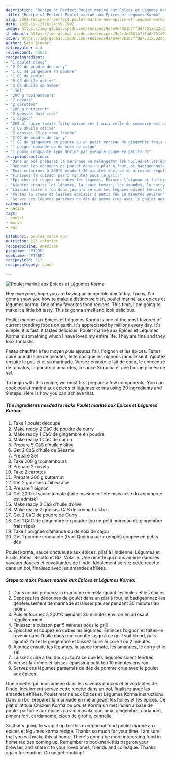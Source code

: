 ```yaml
---
description: "Recipe of Perfect Poulet mariné aux Epices et Légumes Korma"
title: "Recipe of Perfect Poulet mariné aux Epices et Légumes Korma"
slug: 3201-recipe-of-perfect-poulet-marine-aux-epices-et-legumes-korma
date: 2020-12-12T16:24:59.799Z
image: https://img-global.cpcdn.com/recipes/9a4e4e48b1b7ffdd/751x532cq70/poulet-marine-aux-epices-et-legumes-korma-photo-principale-de-la-recette.jpg
thumbnail: https://img-global.cpcdn.com/recipes/9a4e4e48b1b7ffdd/751x532cq70/poulet-marine-aux-epices-et-legumes-korma-photo-principale-de-la-recette.jpg
cover: https://img-global.cpcdn.com/recipes/9a4e4e48b1b7ffdd/751x532cq70/poulet-marine-aux-epices-et-legumes-korma-photo-principale-de-la-recette.jpg
author: Seth Stewart
ratingvalue: 4.4
reviewcount: 43632
recipeingredient:
- "1 poulet dcoup"
- "2 CC de poudre de curry"
- "1 CC de gingembre en poudre"
- "1 CC de cumin"
- "5 CS dhuile dolive"
- "2 CS dhuile de Ssame"
- " Sel"
- "200 g topinambours"
- "2 navets"
- "2 carottes"
- "200 g butternut"
- "2 gousses dail cras"
- "1 oignon"
- "200 ml sauce tomate faite maison cet t mais celle du commerce est admise"
- "3 CS dhuile dolive"
- "2 grosses CS de crme frache"
- "2 CC de poudre de Curry"
- "1 CC de gingembre en poudre ou un petit morceau de gingembre frais rp"
- "1 poigne damande ou de noix de cajou"
- "1 pomme croquante type Qurina par exemple coupe en petits ds"
recipeinstructions:
- "Dans un bol préparez la marinade en mélangeant les huiles et les épices"
- "Déposez les découpes de poulet dans un plat à four, et badigeonnez-les généreusement de marinade et laisser pauser pendant 30 minutes au moins"
- "Puis enfournez à 200°C pendant 30 minutes environ en arrosant régulièrement"
- "Finissez la cuisson par 5 minutes sous le grill"
- "Épluchez et coupez en cubes les légumes. Émincez l’oignon et faites-le revenir dans l’huile dans une cocotte jusqu’à ce qu’il soit blond, puis ajoutez l’ail et le gingembre et laissez cuire encore 1 ou 2 minutes"
- "Ajoutez ensuite les légumes, la sauce tomate, les amandes, le curry et le sel."
- "Laissez cuire à feu doux jusqu’à ce que les légumes soient tendres"
- "Versez la crème et laissez épaissir à petit feu 10 minutes environ"
- "Servez ces légumes parsemés de dès de pomme crue avec le poulet aux épices."
categories:
- Recipe
tags:
- poulet
- marin
- aux

katakunci: poulet marin aux 
nutrition: 221 calories
recipecuisine: American
preptime: "PT23M"
cooktime: "PT48M"
recipeyield: "1"
recipecategory: Lunch

---
```



![Poulet mariné aux Epices et Légumes Korma](https://img-global.cpcdn.com/recipes/9a4e4e48b1b7ffdd/751x532cq70/poulet-marine-aux-epices-et-legumes-korma-photo-principale-de-la-recette.jpg)

Hey everyone, hope you are having an incredible day today. Today, I'm gonna show you how to make a distinctive dish, poulet mariné aux epices et légumes korma. One of my favorites food recipes. This time, I am going to make it a little bit tasty. This is gonna smell and look delicious.

Poulet mariné aux Epices et Légumes Korma is one of the most favored of current trending foods on earth. It's appreciated by millions every day. It's simple, it is fast, it tastes delicious. Poulet mariné aux Epices et Légumes Korma is something which I have loved my entire life. They are fine and they look fantastic.

Faites chauffer à feu moyen puis ajoutez l&#39;ail, l&#39;oignon et les épices. Faites cuire une dizaine de minutes, le temps que les oignons ramollissent. Ajoutez ensuite le poulet et sa marinade. Versez ensuite le lait de coco, le concentré de tomates, la poudre d&#39;amandes, la sauce Sriracha et une bonne pincée de sel.


To begin with this recipe, we must first prepare a few components. You can cook poulet mariné aux epices et légumes korma using 20 ingredients and 9 steps. Here is how you can achieve that.

<!--inarticleads1-->

##### The ingredients needed to make Poulet mariné aux Epices et Légumes Korma:

1. Take 1 poulet découpé
1. Make ready 2 CàC de poudre de curry
1. Make ready 1 CàC de gingembre en poudre
1. Make ready 1 CàC de cumin
1. Prepare 5 CàS d’huile d’olive
1. Get 2 CàS d’huile de Sésame
1. Prepare  Sel
1. Take 200 g topinambours
1. Prepare 2 navets
1. Take 2 carottes
1. Prepare 200 g butternut
1. Get 2 gousses d’ail écrasé
1. Prepare 1 oignon
1. Get 200 ml sauce tomate (faite maison cet été mais celle du commerce est admise)
1. Make ready 3 CàS d’huile d’olive
1. Make ready 2 grosses CàS de crème fraîche
1. Get 2 CàC de poudre de Curry
1. Get 1 CàC de gingembre en poudre (ou un petit morceau de gingembre frais râpé)
1. Take 1 poignée d’amande ou de noix de cajou
1. Get 1 pomme croquante (type Quérina par exemple) coupée en petits dés


Poulet korma, sauce onctueuse aux épices, pilaf à l&#39;indienne. Légumes et Fruits, Pâtes, Risotto et Riz, Volaille. Une recette qui nous amène dans les saveurs douces et envoûtantes de l&#39;inde. Idéalement servez cette recette dans un bol, finalisez avec les amandes effilées. 

<!--inarticleads2-->

##### Steps to make Poulet mariné aux Epices et Légumes Korma:

1. Dans un bol préparez la marinade en mélangeant les huiles et les épices
1. Déposez les découpes de poulet dans un plat à four, et badigeonnez-les généreusement de marinade et laisser pauser pendant 30 minutes au moins
1. Puis enfournez à 200°C pendant 30 minutes environ en arrosant régulièrement
1. Finissez la cuisson par 5 minutes sous le grill
1. Épluchez et coupez en cubes les légumes. Émincez l’oignon et faites-le revenir dans l’huile dans une cocotte jusqu’à ce qu’il soit blond, puis ajoutez l’ail et le gingembre et laissez cuire encore 1 ou 2 minutes
1. Ajoutez ensuite les légumes, la sauce tomate, les amandes, le curry et le sel.
1. Laissez cuire à feu doux jusqu’à ce que les légumes soient tendres
1. Versez la crème et laissez épaissir à petit feu 10 minutes environ
1. Servez ces légumes parsemés de dès de pomme crue avec le poulet aux épices.


Une recette qui nous amène dans les saveurs douces et envoûtantes de l&#39;inde. Idéalement servez cette recette dans un bol, finalisez avec les amandes effilées. Poulet mariné aux Epices et Légumes Korma instructions. Dans un bol préparez la marinade en mélangeant les huiles et les épices. Ce plat s&#39;intitule Chicken Korma ou poulet Korma un met indien à base de poulet parfumé aux épices garam masala, curcuma, gingembre, coriandre, piment fort, cardamome, clous de girofle, cannelle. 

So that's going to wrap it up for this exceptional food poulet mariné aux epices et légumes korma recipe. Thanks so much for your time. I am sure that you will make this at home. There's gonna be more interesting food in home recipes coming up. Remember to bookmark this page on your browser, and share it to your loved ones, friends and colleague. Thanks again for reading. Go on get cooking!
